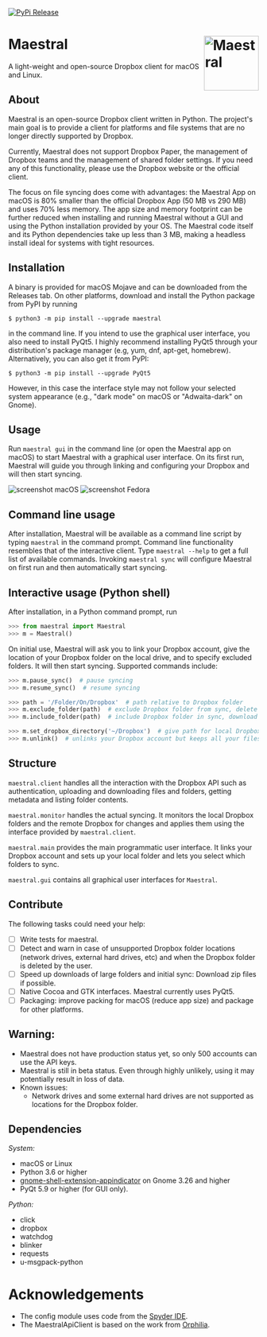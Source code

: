 [![PyPi Release](https://img.shields.io/pypi/v/maestral.svg?color=blue)](https://pypi.org/project/maestral/)

# Maestral <img src="https://raw.githubusercontent.com/SamSchott/maestral-dropbox/master/maestral/gui/resources/Maestral.png" align="right" title="Maestral" width="110" height="110">

A light-weight and open-source Dropbox client for macOS and Linux.

## About

Maestral is an open-source Dropbox client written in Python. The project's main goal is to
provide a client for platforms and file systems that are no longer directly supported by
Dropbox.

Currently, Maestral does not support Dropbox Paper, the management of Dropbox teams and
the management of shared folder settings. If you need any of this functionality, please
use the Dropbox website or the official client.

The focus on file syncing does come with advantages: the Maestral App on macOS is 80%
smaller than the official Dropbox App (50 MB vs 290 MB) and uses 70% less memory. The app
size and memory footprint can be further reduced when installing and running Maestral
without a GUI and using the Python installation provided by your OS. The Maestral code
itself and its Python dependencies take up less than 3 MB,  making a headless install
ideal for systems with tight resources.

## Installation

A binary is provided for macOS Mojave and can be downloaded from the Releases tab. On
other platforms, download and install the Python package from PyPI by running
```console
$ python3 -m pip install --upgrade maestral
```
in the command line. If you intend to use the graphical user interface, you also need to
install PyQt5. I highly recommend installing PyQt5 through your distribution's package
manager (e.g, yum, dnf, apt-get, homebrew). Alternatively, you can also get it from PyPI:
```console
$ python3 -m pip install --upgrade PyQt5
```
However, in this case the interface style may not follow your selected system appearance
(e.g., "dark mode" on macOS or "Adwaita-dark" on Gnome).

## Usage

Run `maestral gui` in the command line (or open the Maestral app on macOS) to start
Maestral with a graphical user interface. On its first run, Maestral will guide you
through linking and configuring your Dropbox and will then start syncing.

![screenshot macOS](https://raw.githubusercontent.com/SamSchott/maestral-dropbox/master/screenshots/macOS.png)
![screenshot Fedora](https://raw.githubusercontent.com/SamSchott/maestral-dropbox/master/screenshots/Fedora.png)

## Command line usage

After installation, Maestral will be available as a command line script by typing
`maestral` in the command prompt. Command line functionality resembles that of the
interactive client. Type `maestral --help` to get a full list of available commands.
Invoking `maestral sync` will configure Maestral on first run and then automatically start
syncing.

## Interactive usage (Python shell)

After installation, in a Python command prompt, run
```Python
>>> from maestral import Maestral
>>> m = Maestral()
```
On initial use, Maestral will ask you to link your Dropbox account, give the location of
your Dropbox folder on the local drive, and to specify excluded folders. It will then
start syncing. Supported commands include:

```Python
>>> m.pause_sync()  # pause syncing
>>> m.resume_sync()  # resume syncing

>>> path = '/Folder/On/Dropbox'  # path relative to Dropbox folder
>>> m.exclude_folder(path)  # exclude Dropbox folder from sync, delete locally
>>> m.include_folder(path)  # include Dropbox folder in sync, download its contents

>>> m.set_dropbox_directory('~/Dropbox')  # give path for local Dropbox folder
>>> m.unlink()  # unlinks your Dropbox account but keeps all your files
```

## Structure

`maestral.client` handles all the interaction with the Dropbox API such as authentication,
uploading and downloading files and folders, getting metadata and listing folder contents.

`maestral.monitor` handles the actual syncing. It monitors the local Dropbox folders and
the remote Dropbox for changes and applies them using the interface provided by
`maestral.client`.

`maestral.main` provides the main programmatic user interface. It links your Dropbox
account and sets up your local folder and lets you select which folders to sync.

`maestral.gui` contains all graphical user interfaces for `Maestral`.

## Contribute

The following tasks could need your help:

- [ ] Write tests for maestral.
- [ ] Detect and warn in case of unsupported Dropbox folder locations (network drives,
      external hard drives, etc) and when the Dropbox folder is deleted by the user.
- [ ] Speed up downloads of large folders and initial sync: Download zip files if possible.
- [ ] Native Cocoa and GTK interfaces. Maestral currently uses PyQt5.
- [ ] Packaging: improve packing for macOS (reduce app size) and package for other platforms.

## Warning:

- Maestral does not have production status yet, so only 500 accounts can use the API keys.
- Maestral is still in beta status. Even through highly unlikely, using it may potentially
  result in loss of data.
- Known issues:
  - Network drives and some external hard drives are not supported as locations for the
    Dropbox folder.

## Dependencies

*System:*
- macOS or Linux
- Python 3.6 or higher
- [gnome-shell-extension-appindicator](https://github.com/ubuntu/gnome-shell-extension-appindicator)
  on Gnome 3.26 and higher
- PyQt 5.9 or higher (for GUI only).

*Python:*
- click
- dropbox
- watchdog
- blinker
- requests
- u-msgpack-python


# Acknowledgements

- The config module uses code from the [Spyder IDE](https://github.com/spyder-ide).
- The MaestralApiClient is based on the work from [Orphilia](https://github.com/ksiazkowicz/orphilia-dropbox).
